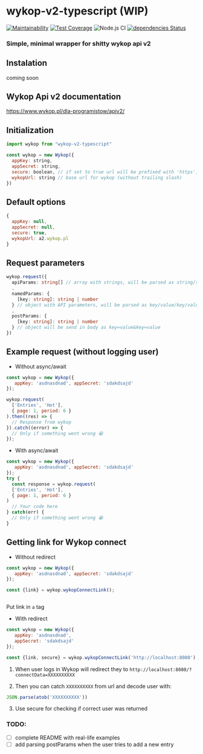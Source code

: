 # wykop-v2-typescript (WIP)
[![Maintainability](https://api.codeclimate.com/v1/badges/e60b7a455b4fdacaa44c/maintainability)](https://codeclimate.com/github/Vegann/wykop-v2-typescript/maintainability)
[![Test Coverage](https://api.codeclimate.com/v1/badges/e60b7a455b4fdacaa44c/test_coverage)](https://codeclimate.com/github/Vegann/wykop-v2-typescript/test_coverage)
![Node.js CI](https://github.com/Vegann/wykop-v2-typescript/workflows/Node.js%20CI/badge.svg)
[![dependencies Status](https://david-dm.org/Vegann/wykop-v2-typescript/status.svg)](https://david-dm.org/Vegann/wykop-v2-typescript)


### Simple, minimal wrapper for shitty wykop api v2

## Instalation

coming soon

## Wykop Api v2 documentation

https://www.wykop.pl/dla-programistow/apiv2/


## Initialization

```javascript
import wykop from "wykop-v2-typescript"

const wykop = new Wykop({
  appKey: string,
  appSecret: string,
  secure: boolean, // if set to true url will be prefixed with 'https', otherwise 'http'
  wykopUrl: string // base url for wykop (without trailing slash)
})
```

## Default options

```javascript
{
  appKey: null,
  appSecret: null,
  secure: true,
  wykopUrl: a2.wykop.pl
}
```

## Request parameters

```typescript
wykop.request({
  apiParams: string[] // array with strings, will be parsed as string/string/
  ,
  namedParams: {
    [key: string]: string | number
  } // object with API parameters, will be parsed as key/value/key/value
  ,
  postParams: {
    [key: string]: string | number
  } // object will be send in body as key=value&key=value
})
```

## Example request (without logging user)

- Without async/await
```javascript
const wykop = new Wykop({
   appKey: 'asdnasdnad', appSecret: 'sdakdsajd'
});

wykop.request(
  ['Entries', 'Hot'],
  { page: 1, period: 6 }
).then((res) => {
  // Response from wykop
}).catch((error) => {
  // Only if something went wrong 😁
});
```

- With async/await

```javascript
const wykop = new Wykop({
   appKey: 'asdnasdnad', appSecret: 'sdakdsajd'
});
try {
  const response = wykop.request(
  ['Entries', 'Hot'],
  { page: 1, period: 6 }
)
  // Your code here
} catch(err) {
  // Only if something went wrong 😁
}
```

## Getting link for Wykop connect

- Without redirect

```javascript
const wykop = new Wykop({
   appKey: 'asdnasdnad', appSecret: 'sdakdsajd'
});

const {link} = wykop.wykopConnectLink();



```
Put link in `a` tag


- With redirect

```javascript
const wykop = new Wykop({
   appKey: 'asdnasdnad',
   appSecret: 'sdakdsajd'
});

const {link, secure} = wykop.wykopConnectLink('http://localhost:8080');
```

1. When user logs in Wykop will redirect they to `http://localhost:8080/?connectData=XXXXXXXXXX`

2. Then you can catch `XXXXXXXXXX` from url and decode user with:

```javascript
JSON.parse(atob('XXXXXXXXXX'))
```
3. Use secure for checking if correct user was returned

### TODO:

- [ ] complete README with real-life examples
- [ ] add parsing postParams when the user tries to add a new entry
